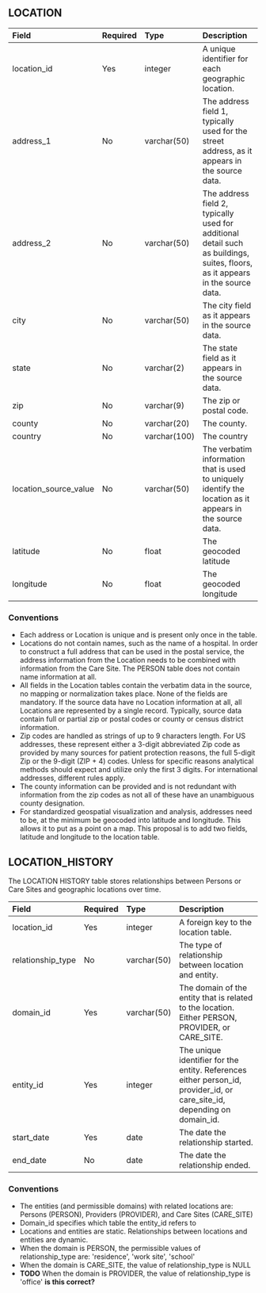 ## LOCATION

Field|Required|Type|Description
:----------------------|:--------|:------------|:--------------------------------------------
|location_id|Yes|integer|A unique identifier for each geographic location.|
|address_1|No|varchar(50)|The address field 1, typically used for the street address, as it appears in the source data.|
|address_2|No|varchar(50)|The address field 2, typically used for additional detail such as buildings, suites, floors, as it appears in the source data.|
|city |No|varchar(50)|The city field as it appears in the source data.|
|state|No|varchar(2)|The state field as it appears in the source data.|
|zip|No|varchar(9)|The zip or postal code.|
|county|No|varchar(20)|The county.|
|country|No|varchar(100)|The country|
|location_source_value|No|varchar(50)|The verbatim information that is used to uniquely identify the location as it appears in the source data.|
|latitude|No|float|The geocoded latitude|
|longitude|No|float|The geocoded longitude|


### Conventions 
  * Each address or Location is unique and is present only once in the table.
  * Locations do not contain names, such as the name of a hospital. In order to construct a full address that can be used in the postal service, the address information from the Location needs to be combined with information from the Care Site. The PERSON table does not contain name information at all.
  * All fields in the Location tables contain the verbatim data in the source, no mapping or normalization takes place. None of the fields are mandatory. If the source data have no Location information at all, all Locations are represented by a single record. Typically, source data contain full or partial zip or postal codes or county or census district information.
  * Zip codes are handled as strings of up to 9 characters length. For US addresses, these represent either a 3-digit abbreviated Zip code as provided by many sources for patient protection reasons, the full 5-digit Zip or the 9-digit (ZIP + 4) codes. Unless for specific reasons analytical methods should expect and utilize only the first 3 digits. For international addresses, different rules apply.
  * The county information can be provided and is not redundant with information from the zip codes as not all of these have an unambiguous county designation.
  * For standardized geospatial visualization and analysis, addresses need to be, at the minimum be geocoded into latitude and longitude. This allows it to put as a point on a map. This proposal is to add two fields, latitude and longitude to the location table.




## LOCATION_HISTORY

The LOCATION HISTORY table stores relationships between Persons or Care Sites and geographic locations over time.

Field|Required|Type|Description
:------------------------------|:--------|:------------|:----------------------------------------------
|location_id		|Yes|integer|A foreign key to the location table.|
|relationship_type	|No|varchar(50)|The type of relationship between location and entity.|
|domain_id			|Yes|varchar(50)|The domain of the entity that is related to the location. Either PERSON, PROVIDER, or CARE_SITE.|
|entity_id			|Yes|integer|The unique identifier for the entity. References either person_id, provider_id, or care_site_id, depending on domain_id.|
|start_date			|Yes|date|The date the relationship started.|
|end_date			|No|date|The date the relationship ended.|

### Conventions
* The entities (and permissible domains) with related locations are: Persons (PERSON), Providers (PROVIDER), and Care Sites (CARE_SITE)
* Domain_id specifies which table the entity_id refers to
* Locations and entities are static. Relationships between locations and entities are dynamic.
* When the domain is PERSON, the permissible values of relationship_type are: 'residence', 'work site', 'school'
* When the domain is CARE_SITE, the value of relationship_type is NULL
* **TODO** When the domain is PROVIDER, the value of relationship_type is 'office' **is this correct?**


